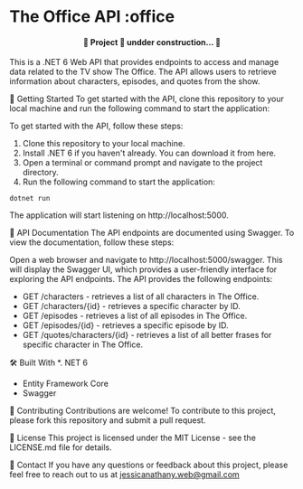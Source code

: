 # The Office API :office

 <h4 align="center"> 
	🚧  Project 🚀 undder construction...  🚧
 </h4>

This is a .NET 6 Web API that provides endpoints to access and manage data related to the TV show The Office. The API allows users to retrieve information about characters, episodes, and quotes from the show. 

🚀 Getting Started
To get started with the API, clone this repository to your local machine and run the following command to start the application:

 To get started with the API, follow these steps:

1. Clone this repository to your local machine.
2. Install .NET 6 if you haven't already. You can download it from here.
3. Open a terminal or command prompt and navigate to the project directory.
4. Run the following command to start the application:

`dotnet run`

The application will start listening on http://localhost:5000.

📝 API Documentation
The API endpoints are documented using Swagger. To view the documentation, follow these steps:

Open a web browser and navigate to http://localhost:5000/swagger.
This will display the Swagger UI, which provides a user-friendly interface for exploring the API endpoints.
The API provides the following endpoints:

- GET /characters - retrieves a list of all characters in The Office.
- GET /characters/{id} - retrieves a specific character by ID.
- GET /episodes - retrieves a list of all episodes in The Office.
- GET /episodes/{id} - retrieves a specific episode by ID.
- GET /quotes/characters/{id} - retrieves a list of all better frases for specific character in The Office.


🛠️ Built With
*. NET 6
* Entity Framework Core
* Swagger

🤝 Contributing
Contributions are welcome! To contribute to this project, please fork this repository and submit a pull request.

📄 License
This project is licensed under the MIT License - see the LICENSE.md file for details.

📧 Contact
If you have any questions or feedback about this project, please feel free to reach out to us at jessicanathany.web@gmail.com
